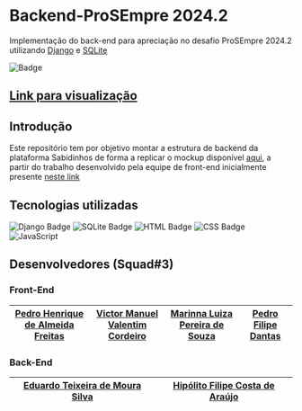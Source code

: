 # Backend-ProSEmpre 2024.2
Implementação do back-end para apreciação no desafio ProSEmpre 2024.2 utilizando [Django](https://www.djangoproject.com/) e [SQLite](https://www.sqlite.org/)


![Badge](https://img.shields.io/badge/Status-Em_progresso-yellow)

## [Link para visualização](http://iflipe.pythonanywhere.com)

## Introdução

Este repositório tem por objetivo montar a estrutura de backend da plataforma Sabidinhos de forma a replicar o mockup disponível [aqui](https://www.figma.com/design/VqQmVN9QCFyucIXSoZOaZ0/PS-2024.2-eject?node-id=0-1&node-type=canvas&t=5SzjXlcr3GH3rIO3-0), a partir do trabalho desenvolvido pela equipe de front-end inicialmente presente [neste link](https://github.com/alphachief13/Frontend-ProSempre-Squad3)

## Tecnologias utilizadas

![Django Badge](https://img.shields.io/badge/Django-5.1.1-0e2f20)
![SQLite Badge](https://img.shields.io/badge/SQLite-3.46.1-044a64)
![HTML Badge](https://img.shields.io/badge/HTML_5-f16524)
![CSS Badge](https://img.shields.io/badge/CSS_3-2465f1)
![JavaScript](https://img.shields.io/badge/JavaScript-f7e018)


## Desenvolvedores (Squad#3)

### Front-End

| [Pedro Henrique de Almeida Freitas](https://github.com/PedroH31) | [Victor Manuel Valentim Cordeiro](https://github.com/alphachief13) | [Marinna Luiza Pereira de Souza](https://github.com/MarinnaSouza) | [Pedro Filipe Dantas](https://github.com/Pedro-Felipe222) |
|:---:|:---:|:---:|:---:|

### Back-End

| [Eduardo Teixeira de Moura Silva](http://www.github.com/ETBrasil) | [Hipólito Filipe Costa de Araújo](http://www.github.com/iflipe) |
|:---:|:---:|

